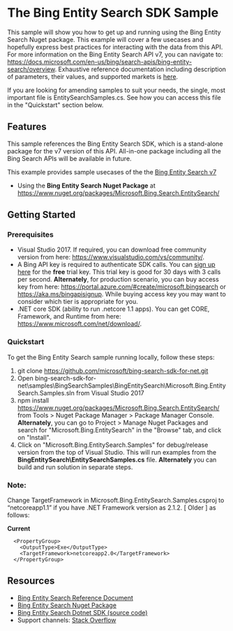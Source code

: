 

# The Bing Entity Search SDK Sample

This sample will show you how to get up and running using the Bing Entity Search Nuget package. This example will cover a few usecases and hopefully express best practices for interacting with the data from this API. For more information on the Bing Entity Search API v7, you can navigate to: https://docs.microsoft.com/en-us/bing/search-apis/bing-entity-search/overview. Exhaustive reference documentation including description of parameters, their values, and supported markets is [here](https://docs.microsoft.com/en-us/bing/search-apis/bing-entity-search/overview).

If you are looking for amending samples to suit your needs, the single, most important file is EntitySearchSamples.cs. See how you can access this file in the "Quickstart" section below.

## Features

This sample references the Bing Entity Search SDK, which is a stand-alone package for the v7 version of this API. All-in-one package including all the Bing Search APIs will be available in future.

This example provides sample usecases of the the [Bing Entity Search v7](https://github.com/microsoft/bing-search-sdk-for-net/tree/main/samples/BingSearchSamples/BingEntitySearch)

* Using the **Bing Entity Search Nuget Package** at https://www.nuget.org/packages/Microsoft.Bing.Search.EntitySearch/

## Getting Started

### Prerequisites

- Visual Studio 2017. If required, you can download free community version from here: https://www.visualstudio.com/vs/community/.
- A Bing API key is required to authenticate SDK calls. You can [sign up here](https://portal.azure.com/#create/microsoft.bingsearch) for the **free** trial key. This trial key is good for 30 days with 3 calls per second. **Alternately**, for production scenario, you can buy access key from here: https://portal.azure.com/#create/microsoft.bingsearch or https://aka.ms/bingapisignup. While buying access key you may want to consider which tier is appropriate for you.
- .NET core SDK (ability to run .netcore 1.1 apps). You can get CORE, Framework, and Runtime from here: https://www.microsoft.com/net/download/. 

### Quickstart

To get the Bing Entity Search sample running locally, follow these steps:

1. git clone https://github.com/microsoft/bing-search-sdk-for-net.git
2. Open bing-search-sdk-for-net\samples\BingSearchSamples\BingEntitySearch\Microsoft.Bing.EntitySearch.Samples.sln from Visual Studio 2017
3. npm install https://www.nuget.org/packages/Microsoft.Bing.Search.EntitySearch/ from Tools > Nuget Package Manager > Package Manager Console. **Alternately**, you can go to Project > Manage Nuget Packages and search for "Microsoft.Bing.EntitySearch" in the "Browse" tab, and click on "Install".
4. Click on "Microsoft.Bing.EntitySearch.Samples" for debug/release version from the top of Visual Studio. This will run examples from the **BingEntitySearch\EntitySearchSamples.cs** file. **Alternately** you can build and run solution in separate steps.

### Note: 
Change TargetFramework in Microsoft.Bing.EntitySearch.Samples.csproj to “netcoreapp1.1” if you have .NET Framework version as 2.1.2. [ Older ] as follows:

**Current**
````  
  <PropertyGroup>
    <OutputType>Exe</OutputType>
    <TargetFramework>netcoreapp2.0</TargetFramework>
  </PropertyGroup>
````

## Resources
- [Bing Entity Search Reference Document](https://docs.microsoft.com/en-us/bing/search-apis/bing-entity-search/overview)
- [Bing Entity Search Nuget Package](https://www.nuget.org/packages/Microsoft.Bing.Search.EntitySearch/)
- [Bing Entity Search Dotnet SDK (source code)](https://github.com/microsoft/bing-search-sdk-for-net/tree/main/sdk/EntitySearch) 
- Support channels: [Stack Overflow](https://stackoverflow.com/questions/tagged/bing-search) 
